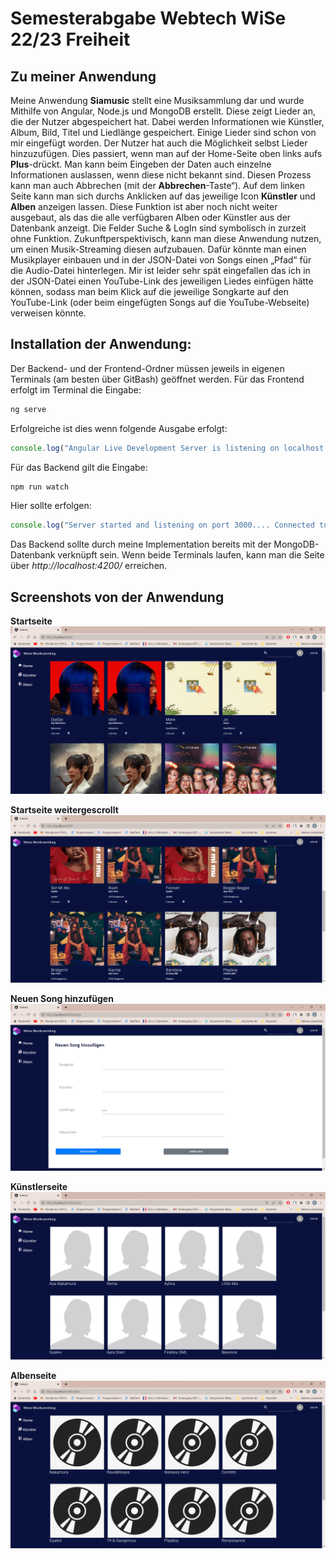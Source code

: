 # Semesterabgabe Webtech WiSe 22/23 Freiheit
## Zu meiner Anwendung

Meine Anwendung **Siamusic** stellt eine Musiksammlung dar und wurde Mithilfe von Angular, Node.js und MongoDB erstellt. Diese zeigt Lieder an, die der Nutzer abgespeichert hat. Dabei werden Informationen wie Künstler, Album, Bild, Titel und Liedlänge gespeichert. Einige Lieder sind schon von mir eingefügt worden. Der Nutzer hat auch die Möglichkeit selbst Lieder hinzuzufügen. Dies passiert, wenn man auf der Home-Seite oben links aufs **Plus**-drückt. Man kann beim Eingeben der Daten auch einzelne Informationen auslassen, wenn diese nicht bekannt sind. Diesen Prozess kann man auch Abbrechen (mit der **Abbrechen**-Taste“). Auf dem linken Seite kann man sich durchs Anklicken auf das jeweilige Icon **Künstler** und **Alben** anzeigen lassen. Diese Funktion ist aber noch nicht weiter ausgebaut, als das die alle verfügbaren Alben oder Künstler aus der Datenbank anzeigt. Die Felder Suche & LogIn sind symbolisch in zurzeit ohne Funktion. Zukunftperspektivisch, kann man diese Anwendung nutzen, um einen Musik-Streaming diesen aufzubauen. Dafür könnte man einen Musikplayer einbauen und in der JSON-Datei von Songs einen „Pfad“ für die Audio-Datei hinterlegen. Mir ist leider sehr spät eingefallen das ich in der JSON-Datei einen YouTube-Link des jeweiligen Liedes einfügen hätte können, sodass man beim Klick auf die jeweilige Songkarte auf den YouTube-Link (oder beim eingefügten Songs auf die YouTube-Webseite) verweisen könnte.

## Installation der Anwendung:
Der Backend- und der Frontend-Ordner müssen jeweils in eigenen Terminals (am besten über GitBash) geöffnet werden. 
Für das Frontend erfolgt im Terminal die Eingabe: 
```cmd
ng serve
```

Erfolgreiche ist dies wenn folgende Ausgabe erfolgt:
```ts
console.log("Angular Live Development Server is listening on localhost:4200, open your browser on http://localhost:4200/ √ Compiled successfully.")
```

Für das Backend gilt die Eingabe:
```cmd
npm run watch
```
Hier sollte erfolgen:
```ts
console.log("Server started and listening on port 3000.... Connected to DB")
```

Das Backend sollte durch meine Implementation bereits mit der MongoDB-Datenbank verknüpft sein.
Wenn beide Terminals laufen, kann man die Seite über *http://localhost:4200/* erreichen.



## Screenshots von der Anwendung
**Startseite**
<img src="/siaback/src/assets/appbilder/Bild1.png" alt="Startseite" title="Startseite">

**Startseite weitergescrollt**
<img src="/siaback/src/assets/appbilder/Bild2.png" alt="Startseite2" title="Startseite2">

**Neuen Song hinzufügen**
<img src="/siaback/src/assets/appbilder/Bild3.png" alt="CreateSong" title="CreateSong">

**Künstlerseite**
<img src="/siaback/src/assets/appbilder/Bild4.png" alt="Künstler" title="Künstler">

**Albenseite**
<img src="/siaback/src/assets/appbilder/Bild5.png" alt="Alben" title="Alben">


